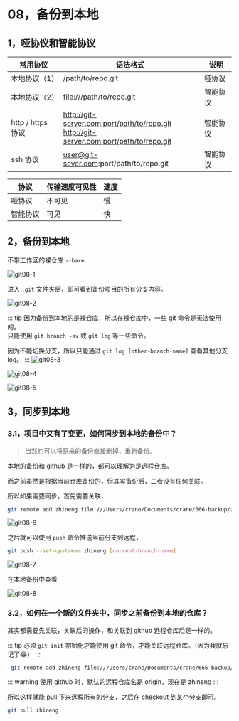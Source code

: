 # 08，备份到本地

## 1，哑协议和智能协议

常用协议 | 语法格式 | 说明
---|---|---
本地协议（1）| /path/to/repo.git | 哑协议
本地协议（2）| file:///path/to/repo.git | 智能协议
http / https 协议 | http://git-server.com:port/path/to/repo.git <br> http://git-server.com:port/path/to/repo.git | 智能协议
ssh 协议 | user@git-sever.com:port/path/to/repo.git | 智能协议


协议 | 传输速度可见性 | 速度
---|---|---
哑协议 | 不可见 |慢
智能协议 | 可见 |快

## 2，备份到本地

不带工作区的裸仓库 `--bare`

![git08-1](https://crane0.oss-cn-beijing.aliyuncs.com/blogMarkdown/gitgit08-1.png)

进入 `.git` 文件夹后，即可看到备份项目的所有分支内容。

![git08-2](https://crane0.oss-cn-beijing.aliyuncs.com/blogMarkdown/gitgit08-2.png)

::: tip
因为备份到本地的是裸仓库，所以在裸仓库中，一些 git 命令是无法使用的。   
只能使用 `git branch -av` 或 `git log` 等一些命令。

因为不能切换分支，所以只能通过 `git log [other-branch-name]` 查看其他分支 log。
:::
![git08-3](https://crane0.oss-cn-beijing.aliyuncs.com/blogMarkdown/git20191212002538.png)

![git08-4](https://crane0.oss-cn-beijing.aliyuncs.com/blogMarkdown/git20191212002743.png)

![git08-5](https://crane0.oss-cn-beijing.aliyuncs.com/blogMarkdown/git20191212002818.png)


## 3，同步到本地

### 3.1，项目中又有了变更，如何同步到本地的备份中？

> 当然也可以将原来的备份直接删掉，重新备份。

本地的备份和 github 是一样的，都可以理解为是远程仓库。

而之前虽然是根据当前仓库备份的，但其实备份后，二者没有任何关联。

所以如果需要同步，首先需要关联，

``` bash
git remote add zhineng file:///Users/crane/Documents/crane/666-backup/zhineng.git
```
![git08-6](https://crane0.oss-cn-beijing.aliyuncs.com/blogMarkdown/git20191212001805.png)

之后就可以使用 `push` 命令推送当前分支到远程，

``` bash
git push --set-upstream zhineng [current-branch-name]
```
![git08-7](https://crane0.oss-cn-beijing.aliyuncs.com/blogMarkdown/git20191212002111.png)

在本地备份中查看

![git08-8](https://crane0.oss-cn-beijing.aliyuncs.com/blogMarkdown/git20191212002214.png)


### 3.2，如何在一个新的文件夹中，同步之前备份到本地的仓库？

其实都需要先关联，关联后的操作，和关联到 github 远程仓库后是一样的。

::: tip
必须 `git init` 初始化才能使用 git 命令，才能关联远程仓库。（因为我就忘记了:joy:）
:::
``` bash
 git remote add zhineng file:///Users/crane/Documents/crane/666-backup/zhineng.git
```



::: warning
使用 github 时，默认的远程仓库名是 origin，现在是 zhineng
:::

所以这样就能 pull 下来远程所有的分支，之后在 checkout 到某个分支即可。
``` bash
git pull zhineng
```